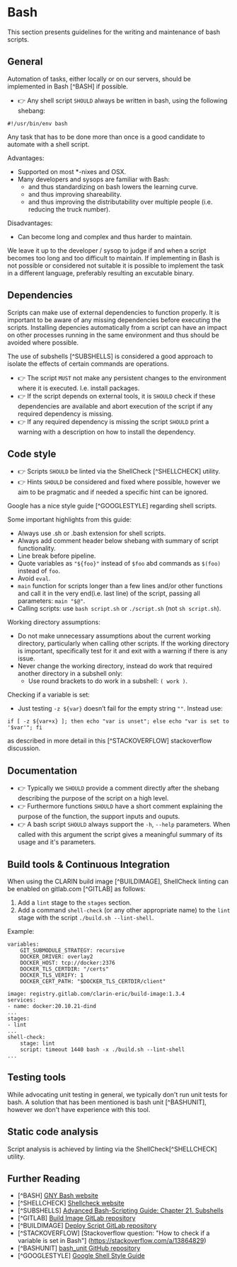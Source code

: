 # Bash

This section presents guidelines for the writing and maintenance of bash
scripts.

## General

Automation of tasks, either locally or on our servers, should be implemented in
Bash [^BASH] if possible.

* 👉 Any shell script `SHOULD` always be written in bash, using the following
  shebang:

```
#!/usr/bin/env bash
```

Any task that has to be done more than once is a good candidate to automate
with a shell script.

Advantages:

* Supported on most *-nixes and OSX.
* Many developers and sysops are familiar with Bash:
   * and thus standardizing on bash lowers the learning curve.
   * and thus improving shareability.
   * and thus improving the distributability over multiple people (i.e.
     reducing the truck number).

Disadvantages:

* Can become long and complex and thus harder to maintain.

We leave it up to the developer / sysop to judge if and when a script becomes
too long and too difficult to maintain. If implementing in Bash is not
possible or considered not suitable it is possible to implement the task in
a different language, preferably resulting an excutable
binary.

## Dependencies

Scripts can make use of external dependencies to function properly. It is
important to be aware of any missing dependencies before executing the
scripts. Installing depencies automatically from a script can have an impact
on other processes running in the same environment and thus should be
avoided where possible.

The use of subshells [^SUBSHELLS] is considered a good approach to isolate the
effects of certain commands are operations.

* 👉 The script `MUST` not make any persistent changes to the environment where
  it is executed. I.e. install packages.
* 👉 If the script depends on external tools, it is `SHOULD` check if these
  dependencies are available and abort execution of the script if any required
  dependency is missing.
* 👉 If any required dependency is missing the script `SHOULD` print a warning
  with a description on how to install the dependency.

## Code style

* 👉 Scripts `SHOULD` be linted via the ShellCheck [^SHELLCHECK] utility.
* 👉 Hints `SHOULD` be considered and fixed where possible, however we aim to
  be pragmatic and if needed a specific hint can be ignored.

Google has a nice style guide [^GOOGLESTYLE] regarding shell scripts.

Some important highlights from this guide:

* Always use .sh or .bash extension for shell scripts.
* Always add comment header below shebang with summary of script functionality.
* Line break before pipeline.
* Quote variables as `"${foo}"` instead of `$foo` abd commands as `$(foo)`
  instead of `foo`.
* Avoid `eval`.
* `main` function for scripts longer than a few lines and/or other functions
  and call it in the very end(i.e. last line) of the script, passing all
  parameters: `main "$@"`.
* Calling scripts: use `bash script.sh` or `./script.sh` (not `sh script.sh`).

Working directory assumptions:

* Do not make unnecessary assumptions about the current working directory,
  particularly when calling other scripts. If the working directory is
  important, specifically test for it and exit with a warning if there is any
  issue.
* Never change the working directory, instead do work that required another
  directory in a subshell only:
   * Use round brackets to do work in a subshell: `( work )`.

Checking if a variable is set:

* Just testing `-z ${var}` doesn’t fail for the empty string `""`. Instead use:

```
if [ -z ${var+x} ]; then echo "var is unset"; else echo "var is set to '$var'"; fi
```

as described in more detail in this [^STACKOVERFLOW] stackoverflow discussion.

## Documentation

* 👉 Typically we `SHOULD` provide a comment directly after the shebang
  describing the purpose of the script on a high level.
* 👉 Furthermore functions `SHOULD` have a short comment explaining the purpose
  of the function, the support inputs and ouputs.
* 👉 A bash script `SHOULD` always support the `-h`, `--help` parameters. When
  called with this argument the script gives a meaningful summary of its usage
  and it's parameters.

## Build tools & Continuous Integration

When using the CLARIN build image [^BUILDIMAGE], ShellCheck linting can be
enabled on gitlab.com [^GITLAB] as follows:

1. Add a `lint` stage to the `stages` section.
2. Add a command `shell-check` (or any other appropriate name) to the `lint`
   stage with the script `./build.sh --lint-shell`.

Example:

```
variables:
    GIT_SUBMODULE_STRATEGY: recursive
    DOCKER_DRIVER: overlay2
    DOCKER_HOST: tcp://docker:2376
    DOCKER_TLS_CERTDIR: "/certs"
    DOCKER_TLS_VERIFY: 1
    DOCKER_CERT_PATH: "$DOCKER_TLS_CERTDIR/client"

image: registry.gitlab.com/clarin-eric/build-image:1.3.4
services:
- name: docker:20.10.21-dind
...
stages:
- lint
...
shell-check:
    stage: lint
    script: timeout 1440 bash -x ./build.sh --lint-shell
...
```

## Testing tools

While advocating unit testing in general, we typically don't run unit tests for
bash. A solution that has been mentioned is bash unit [^BASHUNIT], however
we don't have experience with this tool.

## Static code analysis

Script analysis is achieved by linting via the ShellCheck[^SHELLCHECK] utility.

## Further Reading

* [^BASH] [GNY Bash website](https://www.gnu.org/software/bash/)
* [^SHELLCHECK] [Shellcheck website](https://www.shellcheck.net/)
* [^SUBSHELLS] [Advanced Bash-Scripting Guide: Chapter 21. Subshells](https://tldp.org/LDP/abs/html/subshells.html)
* [^GITLAB] [Build Image GitLab repository](https://gitlab.com/CLARIN-ERIC/build-image)
* [^BUILDIMAGE] [Deploy Script GitLab repository](https://gitlab.com/CLARIN-ERIC/deploy-script)
* [^STACKOVERFLOW]
  [Stackoverflow question: "How to check if a variable is set in Bash"]
  (https://stackoverflow.com/a/13864829)
* [^BASHUNIT] [bash_unit GitHub repository](https://github.com/pgrange/bash_unit)
* [^GOOGLESTYLE] [Google Shell Style Guide](https://google.github.io/styleguide/shellguide.html)
